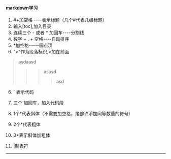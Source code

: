 #### markdown学习

1. #+加空格 ----表示标题（几个#代表几级标题）
2. 输入[toc],加入目录
3. 连续三个  -  或者  *  加回车----分割线
4. 数字 + . + 空格----自动排序
5. *加空格-----圆点项
6. ">"作为段落标识,>加在前面

> asdaasd
>
> >> asasd
> >>
> >> > asd

6. `  表示代码
7. 三个`加回车，加入代码段
8. 1个*代表斜体（不需要加空格，尾部许添加同等数量的符号）
9. 2个*代表粗体
10. 3*表示斜体加粗体

10. |制表符





***













